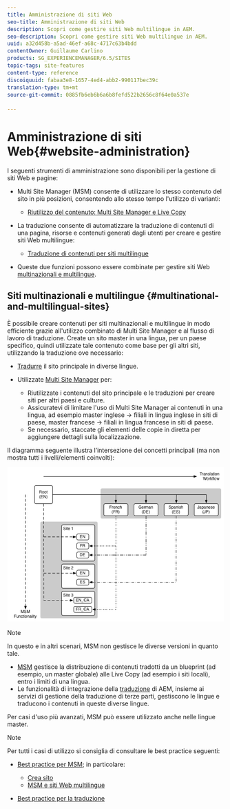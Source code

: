 ```yaml
---
title: Amministrazione di siti Web
seo-title: Amministrazione di siti Web
description: Scopri come gestire siti Web multilingue in AEM.
seo-description: Scopri come gestire siti Web multilingue in AEM.
uuid: a32d458b-a5ad-46ef-a68c-4717c63b4bdd
contentOwner: Guillaume Carlino
products: SG_EXPERIENCEMANAGER/6.5/SITES
topic-tags: site-features
content-type: reference
discoiquuid: fabaa3e8-1657-4ed4-abb2-990117bec39c
translation-type: tm+mt
source-git-commit: 0885fb6eb6b6a6b8fefd522b2656c8f64e0a537e

---
```



# Amministrazione di siti Web{#website-administration}

I seguenti strumenti di amministrazione sono disponibili per la gestione di siti Web e pagine:

* Multi Site Manager (MSM) consente di utilizzare lo stesso contenuto del sito in più posizioni, consentendo allo stesso tempo l&#39;utilizzo di varianti:

   * [Riutilizzo del contenuto: Multi Site Manager e Live Copy](/help/sites-administering/msm.md)

* La traduzione consente di automatizzare la traduzione di contenuti di una pagina, risorse e contenuti generati dagli utenti per creare e gestire siti Web multilingue:

   * [Traduzione di contenuti per siti multilingue](/help/sites-administering/translation.md)

* Queste due funzioni possono essere combinate per gestire siti Web [multinazionali e multilingue](#multinational-and-multilingual-sites).

## Siti multinazionali e multilingue {#multinational-and-multilingual-sites}

È possibile creare contenuti per siti multinazionali e multilingue in modo efficiente grazie all&#39;utilizzo combinato di Multi Site Manager e al flusso di lavoro di traduzione. Create un sito master in una lingua, per un paese specifico, quindi utilizzate tale contenuto come base per gli altri siti, utilizzando la traduzione ove necessario:

* [Tradurre](/help/sites-administering/translation.md) il sito principale in diverse lingue.

* Utilizzate [Multi Site Manager](/help/sites-administering/msm.md) per:

   * Riutilizzate i contenuti del sito principale e le traduzioni per creare siti per altri paesi e culture.
   * Assicuratevi di limitare l&#39;uso di Multi Site Manager ai contenuti in una lingua, ad esempio master inglese -> filiali in lingua inglese in siti di paese, master francese -> filiali in lingua francese in siti di paese.
   * Se necessario, staccate gli elementi delle copie in diretta per aggiungere dettagli sulla localizzazione.

Il diagramma seguente illustra l’intersezione dei concetti principali (ma non mostra tutti i livelli/elementi coinvolti):

![chlimage_1-71](assets/chlimage_1-71a.png)

>[!NOTE]
>
>In questo e in altri scenari, MSM non gestisce le diverse versioni in quanto tale.
>
>* [MSM](/help/sites-administering/msm.md) gestisce la distribuzione di contenuti tradotti da un blueprint (ad esempio, un master globale) alle Live Copy (ad esempio i siti locali), entro i limiti di una lingua.
>* Le funzionalità di integrazione della [traduzione](/help/sites-administering/translation.md) di AEM, insieme ai servizi di gestione della traduzione di terze parti, gestiscono le lingue e traducono i contenuti in queste diverse lingue.
>
>
Per casi d&#39;uso più avanzati, MSM può essere utilizzato anche nelle lingue master.

>[!NOTE]
>
>Per tutti i casi di utilizzo si consiglia di consultare le best practice seguenti:
>
>* [Best practice per MSM](/help/sites-administering/msm-best-practices.md); in particolare:
>
>   * [Crea sito](/help/sites-administering/msm-best-practices.md#create-site)
>   * [MSM e siti Web multilingue](/help/sites-administering/msm-best-practices.md#msm-and-multilingual-websites)
>
>* [Best practice per la traduzione](/help/sites-administering/tc-bp.md)
